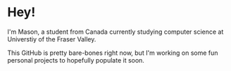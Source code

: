 # Hey! 

I'm Mason, a student from Canada currently studying computer science at Universtiy of the Fraser Valley.

This GitHub is pretty bare-bones right now, but I'm working on some fun personal projects to hopefully populate it soon.



